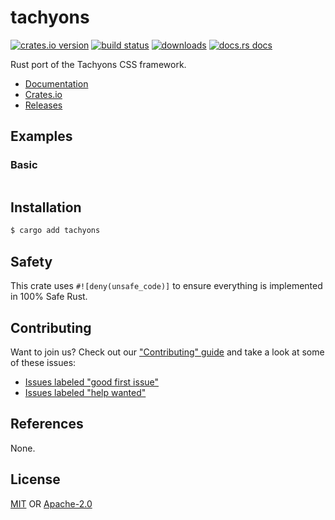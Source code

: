 # tachyons
[![crates.io version][1]][2] [![build status][3]][4]
[![downloads][5]][6] [![docs.rs docs][7]][8]

Rust port of the Tachyons CSS framework.

- [Documentation][8]
- [Crates.io][2]
- [Releases][releases]

## Examples
### Basic
```rs
```

## Installation
```sh
$ cargo add tachyons
```

## Safety
This crate uses ``#![deny(unsafe_code)]`` to ensure everything is implemented in
100% Safe Rust.

## Contributing
Want to join us? Check out our ["Contributing" guide][contributing] and take a
look at some of these issues:

- [Issues labeled "good first issue"][good-first-issue]
- [Issues labeled "help wanted"][help-wanted]

## References
None.

## License
[MIT](./LICENSE-MIT) OR [Apache-2.0](./LICENSE-APACHE)

[1]: https://img.shields.io/crates/v/tachyons.svg?style=flat-square
[2]: https://crates.io/crates/tachyons
[3]: https://img.shields.io/travis/chooxide/tachyons.svg?style=flat-square
[4]: https://travis-ci.org/chooxide/tachyons
[5]: https://img.shields.io/crates/d/tachyons.svg?style=flat-square
[6]: https://crates.io/crates/tachyons
[7]: https://img.shields.io/badge/docs-latest-blue.svg?style=flat-square
[8]: https://docs.rs/tachyons

[releases]: https://github.com/chooxide/tachyons/releases
[contributing]: https://github.com/chooxide/tachyons/.github/CONTRIBUTING.md
[good-first-issue]: https://github.com/chooxide/tachyons/labels/good%20first%20issue
[help-wanted]: https://github.com/chooxide/tachyons/labels/help%20wanted
